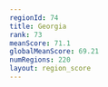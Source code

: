 ```yaml
---
regionId: 74
title: Georgia
rank: 73
meanScore: 71.1
globalMeanScore: 69.21
numRegions: 220
layout: region_score
---
```

